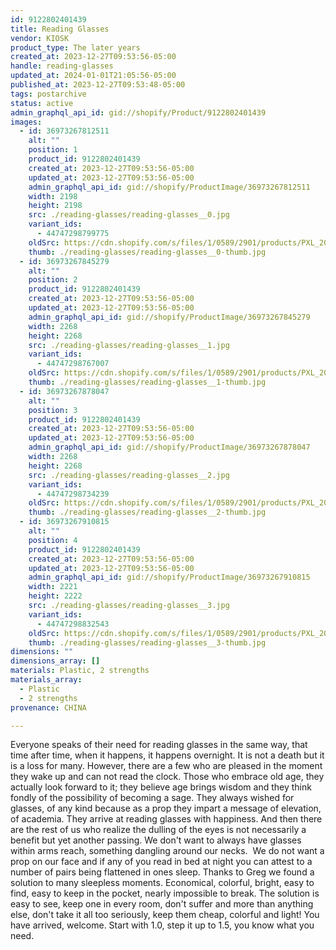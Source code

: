 ```yaml
---
id: 9122802401439
title: Reading Glasses
vendor: KIOSK
product_type: The later years
created_at: 2023-12-27T09:53:56-05:00
handle: reading-glasses
updated_at: 2024-01-01T21:05:56-05:00
published_at: 2023-12-27T09:53:48-05:00
tags: postarchive
status: active
admin_graphql_api_id: gid://shopify/Product/9122802401439
images:
  - id: 36973267812511
    alt: ""
    position: 1
    product_id: 9122802401439
    created_at: 2023-12-27T09:53:56-05:00
    updated_at: 2023-12-27T09:53:56-05:00
    admin_graphql_api_id: gid://shopify/ProductImage/36973267812511
    width: 2198
    height: 2198
    src: ./reading-glasses/reading-glasses__0.jpg
    variant_ids:
      - 44747298799775
    oldSrc: https://cdn.shopify.com/s/files/1/0589/2901/products/PXL_20231031_135348010.jpg?v=1703688836
    thumb: ./reading-glasses/reading-glasses__0-thumb.jpg
  - id: 36973267845279
    alt: ""
    position: 2
    product_id: 9122802401439
    created_at: 2023-12-27T09:53:56-05:00
    updated_at: 2023-12-27T09:53:56-05:00
    admin_graphql_api_id: gid://shopify/ProductImage/36973267845279
    width: 2268
    height: 2268
    src: ./reading-glasses/reading-glasses__1.jpg
    variant_ids:
      - 44747298767007
    oldSrc: https://cdn.shopify.com/s/files/1/0589/2901/products/PXL_20231031_135734998.jpg?v=1703688836
    thumb: ./reading-glasses/reading-glasses__1-thumb.jpg
  - id: 36973267878047
    alt: ""
    position: 3
    product_id: 9122802401439
    created_at: 2023-12-27T09:53:56-05:00
    updated_at: 2023-12-27T09:53:56-05:00
    admin_graphql_api_id: gid://shopify/ProductImage/36973267878047
    width: 2268
    height: 2268
    src: ./reading-glasses/reading-glasses__2.jpg
    variant_ids:
      - 44747298734239
    oldSrc: https://cdn.shopify.com/s/files/1/0589/2901/products/PXL_20231031_135746828.jpg?v=1703688836
    thumb: ./reading-glasses/reading-glasses__2-thumb.jpg
  - id: 36973267910815
    alt: ""
    position: 4
    product_id: 9122802401439
    created_at: 2023-12-27T09:53:56-05:00
    updated_at: 2023-12-27T09:53:56-05:00
    admin_graphql_api_id: gid://shopify/ProductImage/36973267910815
    width: 2221
    height: 2222
    src: ./reading-glasses/reading-glasses__3.jpg
    variant_ids:
      - 44747298832543
    oldSrc: https://cdn.shopify.com/s/files/1/0589/2901/products/PXL_20231031_135319421.jpg?v=1703688836
    thumb: ./reading-glasses/reading-glasses__3-thumb.jpg
dimensions: ""
dimensions_array: []
materials: Plastic, 2 strengths
materials_array:
  - Plastic
  - 2 strengths
provenance: CHINA

---
```


Everyone speaks of their need for reading glasses in the same way, that time after time, when it happens, it happens overnight. It is not a death but it is a loss for many. However, there are a few who are pleased in the moment they wake up and can not read the clock. Those who embrace old age, they actually look forward to it; they believe age brings wisdom and they think fondly of the possibility of becoming a sage. They always wished for glasses, of any kind because as a prop they impart a message of elevation, of academia. They arrive at reading glasses with happiness. And then there are the rest of us who realize the dulling of the eyes is not necessarily a benefit but yet another passing. We don't want to always have glasses within arms reach, something dangling around our necks.  We do not want a prop on our face and if any of you read in bed at night you can attest to a number of pairs being flattened in ones sleep. Thanks to Greg we found a solution to many sleepless moments. Economical, colorful, bright, easy to find, easy to keep in the pocket, nearly impossible to break. The solution is easy to see, keep one in every room, don't suffer and more than anything else, don't take it all too seriously, keep them cheap, colorful and light! You have arrived, welcome. Start with 1.0, step it up to 1.5, you know what you need.